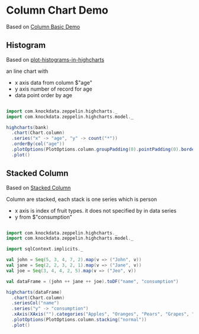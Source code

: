 # Column Chart Demo

Based on [Column Basic Demo](http://www.highcharts.com/demo/column-basic)

## Histogram

Based on [plot-histograms-in-highcharts](http://stackoverflow.com/questions/18042165/plot-histograms-in-highcharts)

an line chart with

* x axis data from column $"age"
* y axis number of record for age
* data point order by age


```scala

import com.knockdata.zeppelin.highcharts._
import com.knockdata.zeppelin.highcharts.model._

highcharts(bank)
  .chart(Chart.column)
  .series("x" -> "age", "y" -> count("*"))
  .orderBy(col("age"))
  .plotOptions(PlotOptions.column.groupPadding(0).pointPadding(0).borderWidth(0))
  .plot()
```

## Stacked Column

Based on [Stacked Column](http://www.highcharts.com/demo/column-stacked)

Column are stacked, each stack is one series which is person

* x axis is index of fruit types. it does not specified by in data series
* y from $"consumption"


```scala

import com.knockdata.zeppelin.highcharts._
import com.knockdata.zeppelin.highcharts.model._

import sqlContext.implicits._

val john = Seq(5, 3, 4, 7, 2).map(v => ("John", v))
val jane = Seq(2, 2, 3, 2, 1).map(v => ("Jane", v))
val joe = Seq(3, 4, 4, 2, 5).map(v => ("Jeo", v))

val dataFrame = (john ++ jane ++ joe).toDF("name", "consumption")

highcharts(dataFrame)
  .chart(Chart.column)
  .seriesCol("name")
  .series("y" -> "consumption")
  .xAxis(XAxis("").categories("Apples", "Oranges", "Pears", "Grapes", "Bananas"))
  .plotOptions(PlotOptions.column.stacking("normal"))
  .plot()
```
